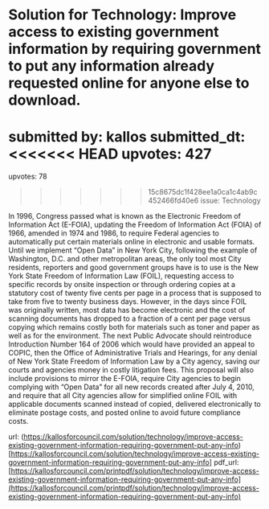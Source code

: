 # Solution for Technology: Improve access to existing government information by requiring government to put any information already requested online for anyone else to download. #

submitted by: kallos
submitted_dt: 
<<<<<<< HEAD
upvotes: 427
=======
upvotes: 78
>>>>>>> 15c8675dc1f428ee1a0ca1c4ab9c452466fd40e6
issue: Technology

In 1996, Congress passed what is known as the Electronic Freedom of Information Act (E-FOIA), updating the Freedom of Information Act (FOIA) of 1966, amended in 1974 and 1986, to require Federal agencies to automatically put certain materials online in electronic and usable formats. Until we implement “Open Data” in New York City, following the example of Washington, D.C. and other metropolitan areas, the only tool most City residents, reporters and good government groups have is to use is the New York State Freedom of Information Law (FOIL), requesting access to specific records by onsite inspection or through ordering copies at a statutory cost of twenty five cents per page in a process that is supposed to take from five to twenty business days. However, in the days since FOIL was originally written, most data has become electronic and the cost of scanning documents has dropped to a fraction of a cent per page versus copying which remains costly both for materials such as toner and paper as well as for the environment.
The next Public Advocate should reintroduce Introduction Number 164 of 2006 which would have provided an appeal to COPIC, then the Office of Administrative Trials and Hearings, for any denial of New York State Freedom of Information Law by a City agency, saving our courts and agencies money in costly litigation fees. This proposal will also include provisions to mirror the E-FOIA, require City agencies to begin complying with “Open Data” for all new records created after July 4, 2010, and require that all City agencies allow for simplified online FOIL with applicable documents scanned instead of copied, delivered electronically to eliminate postage costs, and posted online to avoid future compliance costs.

url: (https://kallosforcouncil.com/solution/technology/improve-access-existing-government-information-requiring-government-put-any-info)[https://kallosforcouncil.com/solution/technology/improve-access-existing-government-information-requiring-government-put-any-info]
pdf_url: [https://kallosforcouncil.com/printpdf/solution/technology/improve-access-existing-government-information-requiring-government-put-any-info](https://kallosforcouncil.com/printpdf/solution/technology/improve-access-existing-government-information-requiring-government-put-any-info)